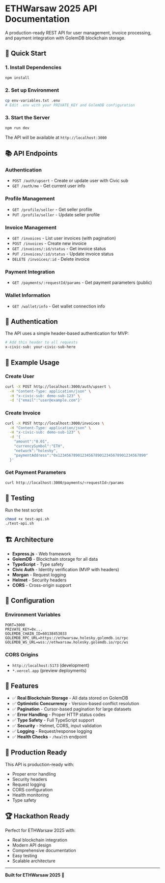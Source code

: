 # ETHWarsaw 2025 API Documentation

A production-ready REST API for user management, invoice processing, and payment integration with GolemDB blockchain storage.

## 🚀 Quick Start

### 1. Install Dependencies
```bash
npm install
```

### 2. Set up Environment
```bash
cp env-variables.txt .env
# Edit .env with your PRIVATE_KEY and GolemDB configuration
```

### 3. Start the Server
```bash
npm run dev
```

The API will be available at `http://localhost:3000`

## 📚 API Endpoints

### Authentication
- `POST /auth/upsert` - Create or update user with Civic sub
- `GET /auth/me` - Get current user info

### Profile Management
- `GET /profile/seller` - Get seller profile
- `PUT /profile/seller` - Update seller profile

### Invoice Management
- `GET /invoices` - List user invoices (with pagination)
- `POST /invoices` - Create new invoice
- `GET /invoices/:id/status` - Get invoice status
- `PUT /invoices/:id/status` - Update invoice status
- `DELETE /invoices/:id` - Delete invoice

### Payment Integration
- `GET /payments/:requestId/params` - Get payment parameters (public)

### Wallet Information
- `GET /wallet/info` - Get wallet connection info

## 🔐 Authentication

The API uses a simple header-based authentication for MVP:

```bash
# Add this header to all requests
x-civic-sub: your-civic-sub-here
```

## 📝 Example Usage

### Create User
```bash
curl -X POST http://localhost:3000/auth/upsert \
  -H "Content-Type: application/json" \
  -H "x-civic-sub: demo-sub-123" \
  -d '{"email":"user@example.com"}'
```

### Create Invoice
```bash
curl -X POST http://localhost:3000/invoices \
  -H "Content-Type: application/json" \
  -H "x-civic-sub: demo-sub-123" \
  -d '{
    "amount":"0.01",
    "currencySymbol":"ETH",
    "network":"holesky",
    "paymentAddress":"0x1234567890123456789012345678901234567890"
  }'
```

### Get Payment Parameters
```bash
curl http://localhost:3000/payments/<requestId>/params
```

## 🧪 Testing

Run the test script:
```bash
chmod +x test-api.sh
./test-api.sh
```

## 🏗️ Architecture

- **Express.js** - Web framework
- **GolemDB** - Blockchain storage for all data
- **TypeScript** - Type safety
- **Civic Auth** - Identity verification (MVP with headers)
- **Morgan** - Request logging
- **Helmet** - Security headers
- **CORS** - Cross-origin support

## 🔧 Configuration

### Environment Variables
```env
PORT=3000
PRIVATE_KEY=0x...
GOLEMDB_CHAIN_ID=60138453033
GOLEMDB_RPC_URL=https://ethwarsaw.holesky.golemdb.io/rpc
GOLEMDB_WS_URL=wss://ethwarsaw.holesky.golemdb.io/rpc/ws
```

### CORS Origins
- `http://localhost:5173` (development)
- `*.vercel.app` (preview deployments)

## 🎯 Features

- ✅ **Real Blockchain Storage** - All data stored on GolemDB
- ✅ **Optimistic Concurrency** - Version-based conflict resolution
- ✅ **Pagination** - Cursor-based pagination for large datasets
- ✅ **Error Handling** - Proper HTTP status codes
- ✅ **Type Safety** - Full TypeScript support
- ✅ **Security** - Helmet, CORS, input validation
- ✅ **Logging** - Request/response logging
- ✅ **Health Checks** - `/health` endpoint

## 🚀 Production Ready

This API is production-ready with:
- Proper error handling
- Security headers
- Request logging
- CORS configuration
- Health monitoring
- Type safety

## 🏆 Hackathon Ready

Perfect for ETHWarsaw 2025 with:
- Real blockchain integration
- Modern API design
- Comprehensive documentation
- Easy testing
- Scalable architecture

---

**Built for ETHWarsaw 2025** 🚀
